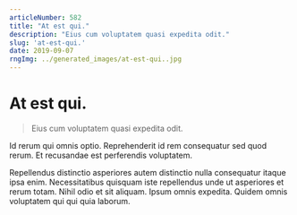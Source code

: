 ```yaml
---
articleNumber: 582
title: "At est qui."
description: "Eius cum voluptatem quasi expedita odit."
slug: 'at-est-qui.'
date: 2019-09-07
rngImg: ../generated_images/at-est-qui..jpg
---
```


# At est qui.

> Eius cum voluptatem quasi expedita odit.

Id rerum qui omnis optio. Reprehenderit id rem consequatur sed quod rerum. Et recusandae est perferendis voluptatem.
 Repellendus distinctio asperiores autem distinctio nulla consequatur itaque ipsa enim. Necessitatibus quisquam iste repellendus unde ut asperiores et rerum totam. Nihil odio et sit aliquam. Ipsum omnis expedita. Quidem omnis voluptatem qui qui quia laborum.
